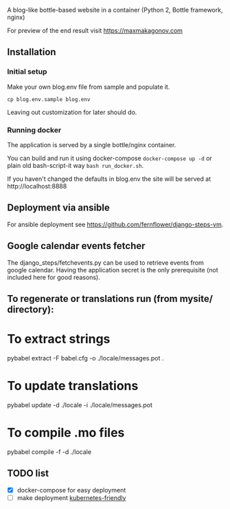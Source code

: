 A blog-like bottle-based website in a container (Python 2, Bottle framework, nginx)

For preview of the end result visit <https://maxmakagonov.com>

## Installation

### Initial setup
Make your own blog.env file from sample and populate it.

```
cp blog.env.sample blog.env
```
Leaving out customization for later should do.

### Running docker
The application is served by a single bottle/nginx container.

You can build and run it using docker-compose `docker-compose up -d` or
plain old bash-script-it way `bash run_docker.sh`.

If you haven't changed the defaults in blog.env the site will be served
at http://localhost:8888

## Deployment via ansible

For ansible deployment see <https://github.com/fernflower/django-steps-vm>.

## Google calendar events fetcher

The django_steps/fetchevents.py can be used to retrieve events from google calendar. Having the application secret is
the only prerequisite (not included here for good reasons).

## To regenerate or translations run (from mysite/ directory):

# To extract strings
pybabel extract -F babel.cfg  -o ./locale/messages.pot .

# To update translations
pybabel update  -d ./locale -i ./locale/messages.pot

# To compile .mo files
pybabel compile -f -d ./locale

## TODO list
- [x] docker-compose for easy deployment
- [ ] make deployment [kubernetes-friendly](https://twitter.com/dexhorthy/status/856639005462417409)
